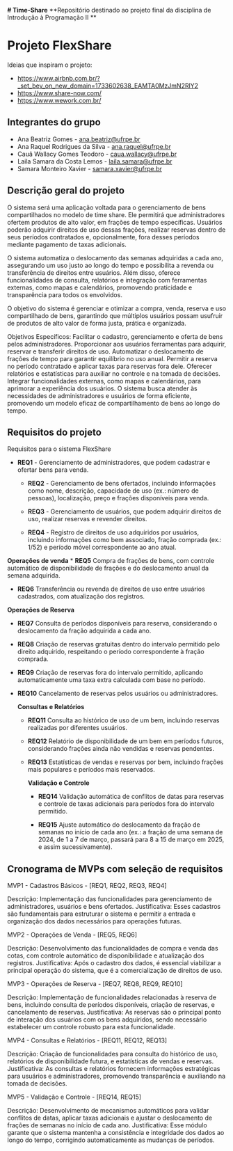 **# Time-Share**
**Repositório destinado ao projeto final da disciplina de Introdução à Programação II **

# Projeto FlexShare

Ideias que inspiram o projeto: 
 * https://www.airbnb.com.br/?_set_bev_on_new_domain=1733602638_EAMTA0MzJmN2RlY2
 * https://www.share-now.com/
 * https://www.wework.com.br/

## Integrantes do grupo 
 * Ana Beatriz Gomes - ana.beatriz@ufrpe.br
 * Ana Raquel Rodrigues da Silva - ana.raquel@ufrpe.br
 * Cauã Wallacy Gomes Teodoro - caua.wallacy@ufrpe.br
 * Laila Samara da Costa Lemos - laila.samara@ufrpe.br
 * Samara Monteiro Xavier - samara.xavier@ufrpe.br

## Descrição geral do projeto 
O sistema será uma aplicação voltada para o gerenciamento de bens compartilhados no modelo de time share. Ele permitirá que administradores ofertem produtos de alto valor, em frações de tempo específicas. Usuários poderão adquirir direitos de uso dessas frações, realizar reservas dentro de seus períodos contratados e, opcionalmente, fora desses períodos mediante pagamento de taxas adicionais.

O sistema automatiza o deslocamento das semanas adquiridas a cada ano, assegurando um uso justo ao longo do tempo e possibilita a revenda ou transferência de direitos entre usuários. Além disso, oferece funcionalidades de consulta, relatórios e integração com ferramentas externas, como mapas e calendários, promovendo praticidade e transparência para todos os envolvidos.

O objetivo do sistema é gerenciar e otimizar a compra, venda, reserva e uso compartilhado de bens, garantindo que múltiplos usuários possam usufruir de produtos de alto valor de forma justa, prática e organizada.

Objetivos Específicos:
Facilitar o cadastro, gerenciamento e oferta de bens pelos administradores.
Proporcionar aos usuários ferramentas para adquirir, reservar e transferir direitos de uso.
Automatizar o deslocamento de frações de tempo para garantir equilíbrio no uso anual.
Permitir a reserva no período contratado e aplicar taxas para reservas fora dele.
Oferecer relatórios e estatísticas para auxiliar no controle e na tomada de decisões.
Integrar funcionalidades externas, como mapas e calendários, para aprimorar a experiência dos usuários.
O sistema busca atender às necessidades de administradores e usuários de forma eficiente, promovendo um modelo eficaz de compartilhamento de bens ao longo do tempo.

## Requisitos do projeto 
Requisitos para o sistema FlexShare

  * **REQ1** - Gerenciamento de administradores, que podem cadastrar e ofertar bens para venda.
   
    * **REQ2** - Gerenciamento de bens ofertados, incluindo informações como nome, descrição, capacidade de uso (ex.: número de pessoas), localização, preço e frações disponíveis para venda.
   
    * **REQ3** - Gerenciamento de usuários, que podem adquirir direitos de uso, realizar reservas e revender direitos.
   
    * **REQ4** - Registro de direitos de uso adquiridos por usuários, incluindo informações como bem associado, fração comprada (ex.: 1/52) e período móvel correspondente ao ano atual.
   
   **Operações de venda**
    * **REQ5** Compra de frações de bens, com controle automático de disponibilidade de frações e do deslocamento anual da semana adquirida.

   * **REQ6** Transferência ou revenda de direitos de uso entre usuários cadastrados, com atualização dos registros.

   **Operações de Reserva**
   * **REQ7** Consulta de períodos disponíveis para reserva, considerando o deslocamento da fração adquirida a cada ano.
     
   * **REQ8** Criação de reservas gratuitas dentro do intervalo permitido pelo direito adquirido, respeitando o período correspondente à fração comprada.
   * **REQ9** Criação de reservas fora do intervalo permitido, aplicando automaticamente uma taxa extra calculada com base no período.
     
   * **REQ10** Cancelamento de reservas pelos usuários ou administradores.
  
     **Consultas e Relatórios**

     * **REQ11** Consulta ao histórico de uso de um bem, incluindo reservas realizadas por diferentes usuários.
       
     * **REQ12** Relatório de disponibilidade de um bem em períodos futuros, considerando frações ainda não vendidas e reservas pendentes.

     * **REQ13** Estatísticas de vendas e reservas por bem, incluindo frações mais populares e períodos mais reservados.

       **Validação e Controle**
       * **REQ14** Validação automática de conflitos de datas para reservas e controle de taxas adicionais para períodos fora do intervalo permitido.
         
       * **REQ15** Ajuste automático do deslocamento da fração de semanas no início de cada ano (ex.: a fração de uma semana de 2024, de 1 a 7 de março, passará para 8 a 15 de março em 2025, e assim sucessivamente).


 
## Cronograma de MVPs com seleção de requisitos

MVP1 - Cadastros Básicos - 
[REQ1, REQ2, REQ3, REQ4]

Descrição: Implementação das funcionalidades para gerenciamento de administradores, usuários e bens ofertados.
Justificativa: Esses cadastros são fundamentais para estruturar o sistema e permitir a entrada e organização dos dados necessários para operações futuras.

MVP2 - Operações de Venda - 
[REQ5, REQ6]

Descrição: Desenvolvimento das funcionalidades de compra e venda das cotas, com controle automático de disponibilidade e atualização dos registros.
Justificativa: Após o cadastro dos dados, é essencial viabilizar a principal operação do sistema, que é a comercialização de direitos de uso.

MVP3 - Operações de Reserva -
[REQ7, REQ8, REQ9, REQ10]

Descrição: Implementação de funcionalidades relacionadas à reserva de bens, incluindo consulta de períodos disponíveis, criação de reservas, e cancelamento de reservas.
Justificativa: As reservas são o principal ponto de interação dos usuários com os bens adquiridos, sendo necessário estabelecer um controle robusto para esta funcionalidade.

MVP4 - Consultas e Relatórios - [REQ11, REQ12, REQ13]

Descrição: Criação de funcionalidades para consulta do histórico de uso, relatórios de disponibilidade futura, e estatísticas de vendas e reservas.
Justificativa: As consultas e relatórios fornecem informações estratégicas para usuários e administradores, promovendo transparência e auxiliando na tomada de decisões.

MVP5 - Validação e Controle - [REQ14, REQ15]

Descrição: Desenvolvimento de mecanismos automáticos para validar conflitos de datas, aplicar taxas adicionais e ajustar o deslocamento de frações de semanas no início de cada ano.
Justificativa: Esse módulo garante que o sistema mantenha a consistência e integridade dos dados ao longo do tempo, corrigindo automaticamente as mudanças de períodos.
